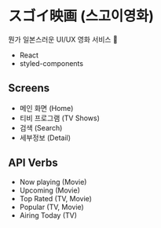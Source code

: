 # **スゴイ映画** (스고이영화)

뭔가 일본스러운 UI/UX 영화 서비스 🐾
- React
- styled-components

## Screens

- 메인 화면 (Home)
- 티비 프로그램 (TV Shows)
- 검색 (Search)
- 세부정보 (Detail)

## API Verbs

- Now playing (Movie)
- Upcoming (Movie)
- Top Rated (TV, Movie)
- Popular (TV, Movie)
- Airing Today (TV)
